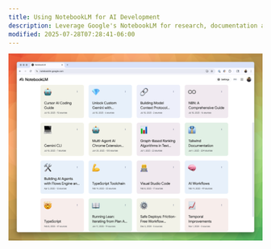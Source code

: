 ```yaml
---
title: Using NotebookLM for AI Development
description: Leverage Google's NotebookLM for research, documentation analysis, and knowledge synthesis in AI projects.
modified: 2025-07-28T07:28:41-06:00
---
```


![NotebookLM](assets/notebooklm.png)
